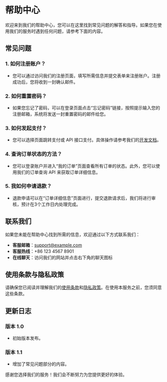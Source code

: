 # 帮助中心

欢迎来到我们的帮助中心，您可以在这里找到常见问题的解答和指导。如果您在使用我们的服务时遇到任何问题，请参考下面的内容。

## 常见问题

### 1. 如何注册账户？
- 您可以通过访问我们的注册页面，填写所需信息并提交表单来注册账户。注册成功后，您将收到一封确认邮件。

### 2. 如何重置密码？
- 如果您忘记了密码，可以在登录页面点击“忘记密码”链接，按照提示输入您的注册邮箱，系统将发送一封重置密码的邮件给您。

### 3. 如何发起支付？
- 您可以选择页面跳转支付或 API 接口支付。具体操作请参考我们的[开发文档](#)。

### 4. 查询订单状态的方法？
- 您可以登录账户并进入“我的订单”页面查看所有订单的状态。此外，您可以使用我们的订单查询 API 来获取订单详细信息。

### 5. 我如何申请退款？
- 退款申请可以在“订单详细信息”页面进行，提交退款请求后，我们将进行审核，预计在3个工作日内处理完成。

## 联系我们

如果您未能在帮助中心找到所需的信息，欢迎通过以下方式联系我们：

- **客服邮箱**：support@example.com
- **客服热线**：+86 123 4567 8901
- **在线聊天**：访问我们的网站并点击右下角的聊天图标

## 使用条款与隐私政策

请确保您已阅读并理解我们的[使用条款](#)和[隐私政策](#)。在使用本服务之前，您须同意这些条款。

## 更新日志

### 版本 1.0
- 初始版本发布。

### 版本 1.1
- 增加了常见问题部分的内容。

感谢您选择我们的服务！我们会不断努力为您提供更好的体验。
